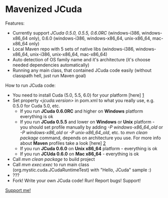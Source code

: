 Mavenized JCuda
============

Features:

* Currently support _JCuda 0.5.0, 0.5.5, 0.6.0RC_ (windows-i386, windows-x86_64 only), 0.6.0 (windows-i386, windows-x86_64, unix-x86_64, mac-x86_64 only)
* Local Maven repo with 5 sets of native libs (windows-i386, windows-x86_64, unix-i386, unix-x86_64, mac-x86_64)
* Auto detection of OS family name and it's architecture (it's choose needed dependencies automatically)
* Running any main class, that contained JCuda code easily (without classpath hell, just run Maven goal)

How to run JCuda code:

* You need to install Cuda (5.0, 5.5, 6.0) for your platform [here] [1]
* Set property _<jcuda.version>_ in pom.xml to what you really use, e.g. 0.5.0 for Cuda 5.0, etc.
    * If you run **JCuda 0.6.0RC** and higher on **Windows** platform everything is ok
    * If you run **JCuda 0.5.5** and lower on **Windows** or **Unix** platform - you should set profile manually by adding *-P windows-x86_64_old*
        or *-P windows-x86_old* or *-P unix-x86_64_old*, etc. to _mvn clean package_ command, depends on architecture you use.
        For more info about **Maven** profiles take a look [here] [2]
    * If you run **JCuda 0.6.0** on **Unix x86_64** platform - everything is ok
    * If you run **JCUda 0.6.0** on **Mac x86_64** - everything is ok
* Call _mvn clean package_ to build project
* Call _mvn exec:exec_ to run main class (org.mystic.cuda.JCudaRuntimeTest) with "Hello, JCuda" sample :)
* ???
* Fork! Write your own JCuda code! Run! Report bugs! Support!

[Support me!]

[1]: https://developer.nvidia.com/cuda-downloads "here"
[2]: http://maven.apache.org/guides/introduction/introduction-to-profiles.html "here"
[Support me!]: https://www.gittip.com/MysterionRise/
